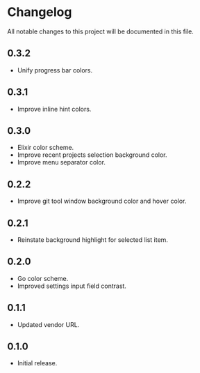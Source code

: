 # Changelog

All notable changes to this project will be documented in this file.

## 0.3.2
- Unify progress bar colors.

## 0.3.1
- Improve inline hint colors.

## 0.3.0
- Elixir color scheme.
- Improve recent projects selection background color. 
- Improve menu separator color.

## 0.2.2
- Improve git tool window background color and hover color.

## 0.2.1
- Reinstate background highlight for selected list item. 

## 0.2.0
- Go color scheme.
- Improved settings input field contrast.

## 0.1.1
- Updated vendor URL. 

## 0.1.0
- Initial release.
